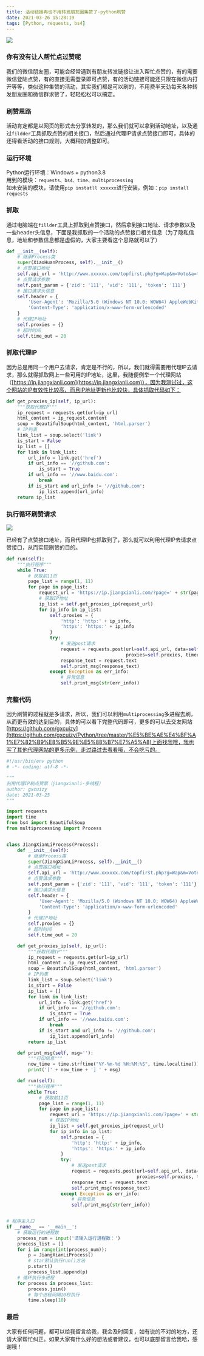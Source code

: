 ```yaml
---
title: 活动链接再也不用转发朋友圈集赞了-python刷赞
date: 2021-03-26 15:28:19
tags: [Python, requests, bs4]
---
```


![](https://image-static.segmentfault.com/756/069/756069993-605d8c625e967_fix732)

### 你有没有让人帮忙点过赞呢

我们的微信朋友圈，可能会经常遇到有朋友转发链接让进入帮忙点赞的，有的需要微信登陆点赞，有的直接无需登录即可点赞，有的活动链接可能还只限在微信内打开等等，类似这种集赞的活动，其实我们都是可以刷的，不用费半天劲每天各种转发朋友圈和微信群求赞了，轻轻松松可以搞定。

### 刷赞思路

活动肯定都是以网页的形式去分享转发的，那么我们就可以拿到活动地址，以及通过`fildder`工具抓取点赞的相关接口，然后通过代理IP请求点赞接口即可，具体的还得看活动的接口规则，大概稍加调整即可。

<!--more-->

### 运行环境

Python运行环境：Windows + python3.8   
用到的模块：`requests、bs4、time、multiprocessing`  
如未安装的模块，请使用`pip instatll xxxxxx`进行安装，例如：`pip install requests`

### 抓取

通过电脑端在`fillder`工具上抓取到点赞接口，然后拿到接口地址、请求参数以及一些header头信息，下面是我抓取的一个活动的点赞接口相关信息（为了隐私信息，地址和参数信息都是虚假的，大家主要看这个思路就可以了）

```python
def __init__(self):
    # 继承Process类
    super(XiaoHuanProcess, self).__init__()
    # 点赞接口地址
    self.api_url = 'http://www.xxxxxx.com/topfirst.php?g=Wap&m=Vote&a=ticket'
    # 点赞请求参数
    self.post_param = {'zid': '111', 'vid': '111', 'token': '111'}
    # 接口请求头信息
    self.header = {
        'User-Agent': 'Mozilla/5.0 (Windows NT 10.0; WOW64) AppleWebKit/537.36 (KHTML, like Gecko) Chrome/53.0.2785.116 Safari/537.36 QBCore/4.0.1320.400 QQBrowser/9.0.2524.400 Mozilla/5.0 (Windows NT 6.1; WOW64) AppleWebKit/537.36 (KHTML, like Gecko) Chrome/53.0.2875.116 Safari/537.36 NetType/WIFI MicroMessenger/7.0.20.1781(0x6700143B) WindowsWechat(0x63010200)',
        'Content-Type': 'application/x-www-form-urlencoded'
    }
    # 代理IP地址
    self.proxies = {}
    # 超时时间
    self.time_out = 20
```

### 抓取代理IP

因为总是用同一个用户去请求，肯定是不行的，所以，我们就得需要用代理IP去请求，那么就得抓取网上一些可用的IP地址，这里，我随便例举一个代理网站（[https://ip.jiangxianli.com](https://ip.jiangxianli.com)），因为我测试过，这个网站的IP有效性比较高，而且IP地址更新也比较快，具体抓取代码如下：

```python
def get_proxies_ip(self, ip_url):
    """获取代理IP"""
    ip_request = requests.get(url=ip_url)
    html_content = ip_request.content
    soup = BeautifulSoup(html_content, 'html.parser')
    # IP列表
    link_list = soup.select('link')
    is_start = False
    ip_list = []
    for link in link_list:
        url_info = link.get('href')
        if url_info == '//github.com':
            is_start = True
        if url_info == '//www.baidu.com':
            break
        if is_start and url_info != '//github.com':
            ip_list.append(url_info)
    return ip_list
```

### 执行循环刷赞请求

![](https://image-static.segmentfault.com/422/337/4223378182-605d87eb89575_fix732)

已经有了点赞接口地址，而且代理IP也抓取到了，那么就可以利用代理IP去请求点赞接口，从而实现刷赞的目的。

```python
def run(self):
    """执行程序"""
    while True:
        # 获取前11页
        page_list = range(1, 11)
        for page in page_list:
            request_url = 'https://ip.jiangxianli.com/?page=' + str(page)
            # 获取IP地址
            ip_list = self.get_proxies_ip(request_url)
            for ip_info in ip_list:
                self.proxies = {
                    'http': 'http:' + ip_info,
                    'https': 'https:' + ip_info
                }
                try:
                    # 发送post请求
                    request = requests.post(url=self.api_url, data=self.post_param, headers=self.header,
                                            proxies=self.proxies, timeout=self.time_out)
                    response_text = request.text
                    self.print_msg(response_text)
                except Exception as err_info:
                    # 异常信息
                    self.print_msg(str(err_info))
```

### 完整代码

因为刷赞的过程就是多请求，所以，我们可以利用`multiprocessing`多进程去刷，从而更有效的达到目的，具体的可以看下完整代码即可，更多的可以去交友网站[https://github.com/gxcuizy](https://github.com/gxcuizy/Python/tree/master/%E5%BE%AE%E4%BF%A1%E7%82%B9%E8%B5%9E%E5%88%B7%E7%A5%A8)上面找我哦，我也写了其他代理网站的更多示例，走过路过去看看哦，不会吃亏的。

```python
#!/usr/bin/env python
# -*- coding: utf-8 -*-

"""
利用代理IP刷点赞票（jiangxianli-多线程）
author: gxcuizy
date: 2021-03-25
"""

import requests
import time
from bs4 import BeautifulSoup
from multiprocessing import Process


class JiangXianLiProcess(Process):
    def __init__(self):
        # 继承Process类
        super(JiangXianLiProcess, self).__init__()
        # 点赞接口地址
	    self.api_url = 'http://www.xxxxxx.com/topfirst.php?g=Wap&m=Vote&a=ticket'
	    # 点赞请求参数
	    self.post_param = {'zid': '111', 'vid': '111', 'token': '111'}
        # 接口请求头信息
        self.header = {
            'User-Agent': 'Mozilla/5.0 (Windows NT 10.0; WOW64) AppleWebKit/537.36 (KHTML, like Gecko) Chrome/53.0.2785.116 Safari/537.36 QBCore/4.0.1320.400 QQBrowser/9.0.2524.400 Mozilla/5.0 (Windows NT 6.1; WOW64) AppleWebKit/537.36 (KHTML, like Gecko) Chrome/53.0.2875.116 Safari/537.36 NetType/WIFI MicroMessenger/7.0.20.1781(0x6700143B) WindowsWechat(0x63010200)',
            'Content-Type': 'application/x-www-form-urlencoded'
        }
        # 代理IP地址
        self.proxies = {}
        # 超时时间
        self.time_out = 20

    def get_proxies_ip(self, ip_url):
        """获取代理IP"""
        ip_request = requests.get(url=ip_url)
        html_content = ip_request.content
        soup = BeautifulSoup(html_content, 'html.parser')
        # IP列表
        link_list = soup.select('link')
        is_start = False
        ip_list = []
        for link in link_list:
            url_info = link.get('href')
            if url_info == '//github.com':
                is_start = True
            if url_info == '//www.baidu.com':
                break
            if is_start and url_info != '//github.com':
                ip_list.append(url_info)
        return ip_list

    def print_msg(self, msg=''):
        """打印信息"""
        now_time = time.strftime("%Y-%m-%d %H:%M:%S", time.localtime())
        print('[' + now_time + '] ' + msg)

    def run(self):
        """执行程序"""
        while True:
            # 获取前11页
            page_list = range(1, 11)
            for page in page_list:
                request_url = 'https://ip.jiangxianli.com/?page=' + str(page)
                # 获取IP地址
                ip_list = self.get_proxies_ip(request_url)
                for ip_info in ip_list:
                    self.proxies = {
                        'http': 'http:' + ip_info,
                        'https': 'https:' + ip_info
                    }
                    try:
                        # 发送post请求
                        request = requests.post(url=self.api_url, data=self.post_param, headers=self.header,
                                                proxies=self.proxies, timeout=self.time_out)
                        response_text = request.text
                        self.print_msg(response_text)
                    except Exception as err_info:
                        # 异常信息
                        self.print_msg(str(err_info))


# 程序主入口
if __name__ == '__main__':
    # 获取运行的进程数
    process_num = input('请输入运行进程数：')
    process_list = []
    for i in range(int(process_num)):
        p = JiangXianLiProcess()
        # star默认执行run()方法
        p.start()
        process_list.append(p)
    # 循环执行多进程
    for process in process_list:
        process.join()
        # 每个进程间隔10秒执行
        time.sleep(10)

```

### 最后

大家有任何问题，都可以给我留言给我，我会及时回复，如有说的不对的地方，还请大家帮忙纠正。如果大家有什么好的想法或者建议，也可以底部留言给我哈，感谢哦！